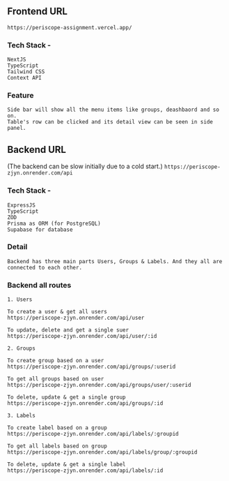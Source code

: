 ## Frontend URL 
`https://periscope-assignment.vercel.app/`

### Tech Stack - 
``` 
NextJS
TypeScript
Tailwind CSS
Context API

```
### Feature
```
Side bar will show all the menu items like groups, deashbaord and so on. 
Table's row can be clicked and its detail view can be seen in side panel.

```



## Backend URL
(The backend can be slow initially due to a cold start.)
`https://periscope-zjyn.onrender.com/api`

### Tech Stack - 
```
ExpressJS
TypeScript
ZOD
Prisma as ORM (for PostgreSQL)
Supabase for database

```
### Detail
```
Backend has three main parts Users, Groups & Labels. And they all are connected to each other.

```
### Backend all routes

```
1. Users

To create a user & get all users
https://periscope-zjyn.onrender.com/api/user

To update, delete and get a single suer
https://periscope-zjyn.onrender.com/api/user/:id

2. Groups

To create group based on a user
https://periscope-zjyn.onrender.com/api/groups/:userid

To get all groups based on user
https://periscope-zjyn.onrender.com/api/groups/user/:userid

To delete, update & get a single group
https://periscope-zjyn.onrender.com/api/groups/:id

3. Labels

To create label based on a group
https://periscope-zjyn.onrender.com/api/labels/:groupid

To get all labels based on group
https://periscope-zjyn.onrender.com/api/labels/group/:groupid

To delete, update & get a single label
https://periscope-zjyn.onrender.com/api/labels/:id

```







